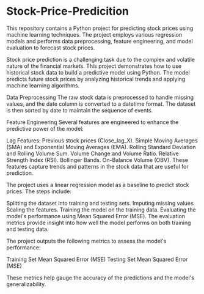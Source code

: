 # Stock-Price-Predicition

This repository contains a Python project for predicting stock prices using machine learning techniques. The project employs various regression models and performs data preprocessing, feature engineering, and model evaluation to forecast stock prices.

Stock price prediction is a challenging task due to the complex and volatile nature of the financial markets. This project demonstrates how to use historical stock data to build a predictive model using Python. The model predicts future stock prices by analyzing historical trends and applying machine learning algorithms.

Data Preprocessing
The raw stock data is preprocessed to handle missing values, and the date column is converted to a datetime format. The dataset is then sorted by date to maintain the sequence of events.

Feature Engineering
Several features are engineered to enhance the predictive power of the model:

Lag Features: Previous stock prices (Close_lag_X).
Simple Moving Averages (SMA) and Exponential Moving Averages (EMA).
Rolling Standard Deviation and Rolling Volume Sum.
Volume Change and Volume Ratio.
Relative Strength Index (RSI).
Bollinger Bands.
On-Balance Volume (OBV).
These features capture trends and patterns in the stock data that are useful for prediction.

The project uses a linear regression model as a baseline to predict stock prices. The steps include:

Splitting the dataset into training and testing sets.
Imputing missing values.
Scaling the features.
Training the model on the training data.
Evaluating the model's performance using Mean Squared Error (MSE).
The evaluation metrics provide insight into how well the model performs on both training and testing data.

The project outputs the following metrics to assess the model's performance:

Training Set Mean Squared Error (MSE) 
Testing Set Mean Squared Error (MSE)

These metrics help gauge the accuracy of the predictions and the model's generalizability.


